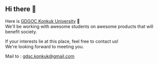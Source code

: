 ## Hi there 👋

<!--

**Here are some ideas to get you started:**

🙋‍♀️ A short introduction - what is your organization all about?
🌈 Contribution guidelines - how can the community get involved?
👩‍💻 Useful resources - where can the community find your docs? Is there anything else the community should know?
🍿 Fun facts - what does your team eat for breakfast?
🧙 Remember, you can do mighty things with the power of [Markdown](https://docs.github.com/github/writing-on-github/getting-started-with-writing-and-formatting-on-github/basic-writing-and-formatting-syntax)
-->

Here is [GDGOC Konkuk University](https://gdsc-konkuk.dev) 👋<br/>
We'll be working with awesome students on awesome products that will benefit society.

If your interests lie at this place, feel free to contact us!<br/>
We're looking forward to meeting you.

Mail to : gdsc.konkuk@gmail.com
